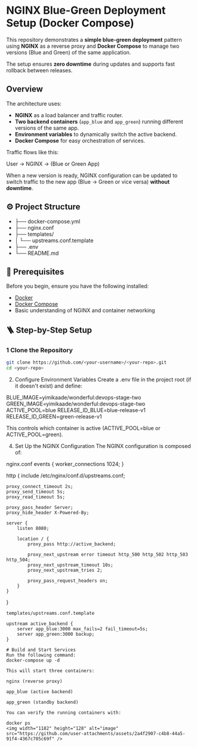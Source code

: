 #  NGINX Blue-Green Deployment Setup (Docker Compose)

This repository demonstrates a **simple blue-green deployment** pattern using **NGINX** as a reverse proxy and **Docker Compose** to manage two versions (Blue and Green) of the same application.  

The setup ensures **zero downtime** during updates and supports fast rollback between releases.



##  Overview

The architecture uses:

- **NGINX** as a load balancer and traffic router.
- **Two backend containers** (`app_blue` and `app_green`) running different versions of the same app.
- **Environment variables** to dynamically switch the active backend.
- **Docker Compose** for easy orchestration of services.


Traffic flows like this:

User → NGINX → (Blue or Green App)


When a new version is ready, NGINX configuration can be updated to switch traffic to the new app (Blue → Green or vice versa) **without downtime**.



## ⚙️ Project Structure


- **├──** docker-compose.yml
- **├──** nginx.conf
- **├──** templates/
- **│ └──** upstreams.conf.template
- **├──** .env
- **└──** README.md



## 🧰 Prerequisites

Before you begin, ensure you have the following installed:

- [Docker](https://docs.docker.com/get-docker/)
- [Docker Compose](https://docs.docker.com/compose/)
- Basic understanding of NGINX and container networking


## 🪜 Step-by-Step Setup

### 1️ Clone the Repository

```bash
git clone https://github.com/<your-username>/<your-repo>.git
cd <your-repo>
```


2. Configure Environment Variables
Create a .env file in the project root (if it doesn't exist) and define:

BLUE_IMAGE=yimikaade/wonderful:devops-stage-two
GREEN_IMAGE=yimikaade/wonderful:devops-stage-two
ACTIVE_POOL=blue
RELEASE_ID_BLUE=blue-release-v1
RELEASE_ID_GREEN=green-release-v1

  This controls which container is active (ACTIVE_POOL=blue or ACTIVE_POOL=green).

4. Set Up the NGINX Configuration
The NGINX configuration is composed of:

nginx.conf
events {
    worker_connections 1024;
}

http {
    include /etc/nginx/conf.d/upstreams.conf;

    proxy_connect_timeout 2s;
    proxy_send_timeout 5s;
    proxy_read_timeout 5s;

    proxy_pass_header Server;
    proxy_hide_header X-Powered-By;

    server {
        listen 8080;

        location / {
            proxy_pass http://active_backend;

            proxy_next_upstream error timeout http_500 http_502 http_503 http_504;
            proxy_next_upstream_timeout 10s;
            proxy_next_upstream_tries 2;

            proxy_pass_request_headers on;
        }
    }
}
```
templates/upstreams.conf.template

upstream active_backend {
    server app_blue:3000 max_fails=2 fail_timeout=5s;
    server app_green:3000 backup;
}

# Build and Start Services
Run the following command:
docker-compose up -d

This will start three containers:

nginx (reverse proxy)

app_blue (active backend)

app_green (standby backend)

You can verify the running containers with:

docker ps
<img width="1182" height="128" alt="image" src="https://github.com/user-attachments/assets/2a4f2907-c4b8-44a5-91f4-4367c705c69f" />




